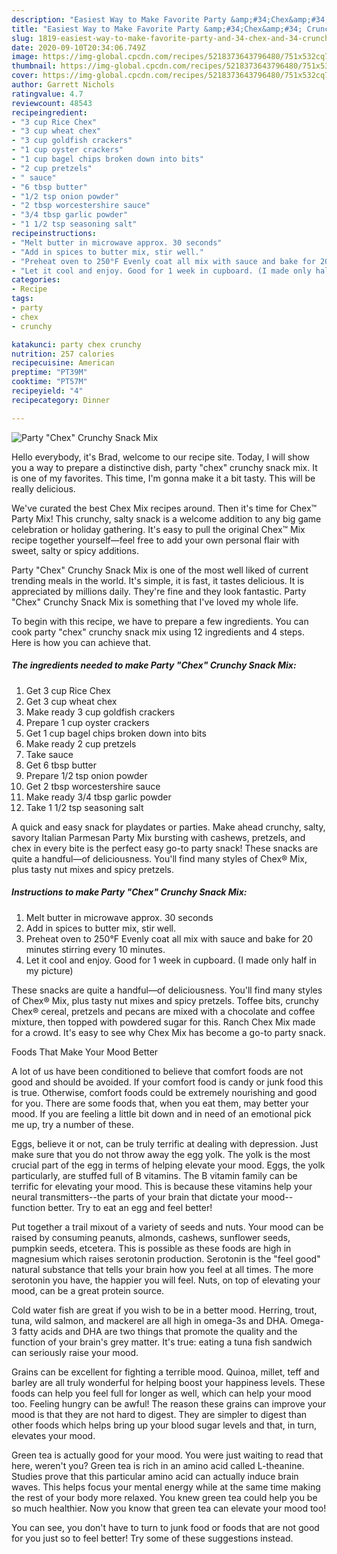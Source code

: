 ```yaml
---
description: "Easiest Way to Make Favorite Party &amp;#34;Chex&amp;#34; Crunchy Snack Mix"
title: "Easiest Way to Make Favorite Party &amp;#34;Chex&amp;#34; Crunchy Snack Mix"
slug: 1819-easiest-way-to-make-favorite-party-and-34-chex-and-34-crunchy-snack-mix
date: 2020-09-10T20:34:06.749Z
image: https://img-global.cpcdn.com/recipes/5218373643796480/751x532cq70/party-chex-crunchy-snack-mix-recipe-main-photo.jpg
thumbnail: https://img-global.cpcdn.com/recipes/5218373643796480/751x532cq70/party-chex-crunchy-snack-mix-recipe-main-photo.jpg
cover: https://img-global.cpcdn.com/recipes/5218373643796480/751x532cq70/party-chex-crunchy-snack-mix-recipe-main-photo.jpg
author: Garrett Nichols
ratingvalue: 4.7
reviewcount: 48543
recipeingredient:
- "3 cup Rice Chex"
- "3 cup wheat chex"
- "3 cup goldfish crackers"
- "1 cup oyster crackers"
- "1 cup bagel chips broken down into bits"
- "2 cup pretzels"
- " sauce"
- "6 tbsp butter"
- "1/2 tsp onion powder"
- "2 tbsp worcestershire sauce"
- "3/4 tbsp garlic powder"
- "1 1/2 tsp seasoning salt"
recipeinstructions:
- "Melt butter in microwave approx. 30 seconds"
- "Add in spices to butter mix, stir well."
- "Preheat oven to 250°F Evenly coat all mix with sauce and bake for 20 minutes stirring every 10 minutes."
- "Let it cool and enjoy. Good for 1 week in cupboard. (I made only half in my picture)"
categories:
- Recipe
tags:
- party
- chex
- crunchy

katakunci: party chex crunchy 
nutrition: 257 calories
recipecuisine: American
preptime: "PT39M"
cooktime: "PT57M"
recipeyield: "4"
recipecategory: Dinner

---
```



![Party &#34;Chex&#34; Crunchy Snack Mix](https://img-global.cpcdn.com/recipes/5218373643796480/751x532cq70/party-chex-crunchy-snack-mix-recipe-main-photo.jpg)

Hello everybody, it's Brad, welcome to our recipe site. Today, I will show you a way to prepare a distinctive dish, party &#34;chex&#34; crunchy snack mix. It is one of my favorites. This time, I'm gonna make it a bit tasty. This will be really delicious.

We&#39;ve curated the best Chex Mix recipes around. Then it&#39;s time for Chex™ Party Mix! This crunchy, salty snack is a welcome addition to any big game celebration or holiday gathering. It&#39;s easy to pull the original Chex™ Mix recipe together yourself—feel free to add your own personal flair with sweet, salty or spicy additions.

Party &#34;Chex&#34; Crunchy Snack Mix is one of the most well liked of current trending meals in the world. It's simple, it is fast, it tastes delicious. It is appreciated by millions daily. They're fine and they look fantastic. Party &#34;Chex&#34; Crunchy Snack Mix is something that I've loved my whole life.


To begin with this recipe, we have to prepare a few ingredients. You can cook party &#34;chex&#34; crunchy snack mix using 12 ingredients and 4 steps. Here is how you can achieve that.

<!--inarticleads1-->

##### The ingredients needed to make Party &#34;Chex&#34; Crunchy Snack Mix:

1. Get 3 cup Rice Chex
1. Get 3 cup wheat chex
1. Make ready 3 cup goldfish crackers
1. Prepare 1 cup oyster crackers
1. Get 1 cup bagel chips broken down into bits
1. Make ready 2 cup pretzels
1. Take  sauce
1. Get 6 tbsp butter
1. Prepare 1/2 tsp onion powder
1. Get 2 tbsp worcestershire sauce
1. Make ready 3/4 tbsp garlic powder
1. Take 1 1/2 tsp seasoning salt


A quick and easy snack for playdates or parties. Make ahead crunchy, salty, savory Italian Parmesan Party Mix bursting with cashews, pretzels, and chex in every bite is the perfect easy go-to party snack! These snacks are quite a handful—of deliciousness. You&#39;ll find many styles of Chex® Mix, plus tasty nut mixes and spicy pretzels. 

<!--inarticleads2-->

##### Instructions to make Party &#34;Chex&#34; Crunchy Snack Mix:

1. Melt butter in microwave approx. 30 seconds
1. Add in spices to butter mix, stir well.
1. Preheat oven to 250°F Evenly coat all mix with sauce and bake for 20 minutes stirring every 10 minutes.
1. Let it cool and enjoy. Good for 1 week in cupboard. (I made only half in my picture)


These snacks are quite a handful—of deliciousness. You&#39;ll find many styles of Chex® Mix, plus tasty nut mixes and spicy pretzels. Toffee bits, crunchy Chex® cereal, pretzels and pecans are mixed with a chocolate and coffee mixture, then topped with powdered sugar for this. Ranch Chex Mix made for a crowd. It&#39;s easy to see why Chex Mix has become a go-to party snack. 

Foods That Make Your Mood Better


A lot of us have been conditioned to believe that comfort foods are not good and should be avoided. If your comfort food is candy or junk food this is true. Otherwise, comfort foods could be extremely nourishing and good for you. There are some foods that, when you eat them, may better your mood. If you are feeling a little bit down and in need of an emotional pick me up, try a number of these.

Eggs, believe it or not, can be truly terrific at dealing with depression. Just make sure that you do not throw away the egg yolk. The yolk is the most crucial part of the egg in terms of helping elevate your mood. Eggs, the yolk particularly, are stuffed full of B vitamins. The B vitamin family can be terrific for elevating your mood. This is because these vitamins help your neural transmitters--the parts of your brain that dictate your mood--function better. Try to eat an egg and feel better!

Put together a trail mixout of a variety of seeds and nuts. Your mood can be raised by consuming peanuts, almonds, cashews, sunflower seeds, pumpkin seeds, etcetera. This is possible as these foods are high in magnesium which raises serotonin production. Serotonin is the "feel good" natural substance that tells your brain how you feel at all times. The more serotonin you have, the happier you will feel. Nuts, on top of elevating your mood, can be a great protein source.

Cold water fish are great if you wish to be in a better mood. Herring, trout, tuna, wild salmon, and mackerel are all high in omega-3s and DHA. Omega-3 fatty acids and DHA are two things that promote the quality and the function of your brain's grey matter. It's true: eating a tuna fish sandwich can seriously raise your mood. 

Grains can be excellent for fighting a terrible mood. Quinoa, millet, teff and barley are all truly wonderful for helping boost your happiness levels. These foods can help you feel full for longer as well, which can help your mood too. Feeling hungry can be awful! The reason these grains can improve your mood is that they are not hard to digest. They are simpler to digest than other foods which helps bring up your blood sugar levels and that, in turn, elevates your mood.

Green tea is actually good for your mood. You were just waiting to read that here, weren't you? Green tea is rich in an amino acid called L-theanine. Studies prove that this particular amino acid can actually induce brain waves. This helps focus your mental energy while at the same time making the rest of your body more relaxed. You knew green tea could help you be so much healthier. Now you know that green tea can elevate your mood too!

You can see, you don't have to turn to junk food or foods that are not good for you just so to feel better! Try  some  of  these  suggestions  instead.

